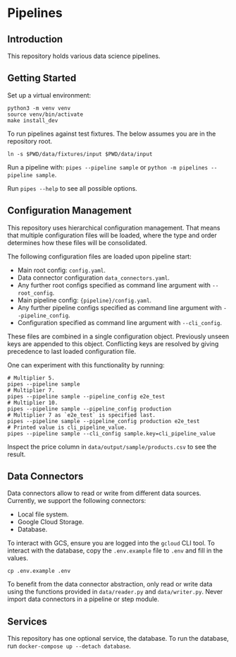 # Pipelines

## Introduction

This repository holds various data science pipelines.

## Getting Started

Set up a virtual environment:

```shell
python3 -m venv venv
source venv/bin/activate
make install_dev
```

To run pipelines against test fixtures.
The below assumes you are in the repository root.

```shell
ln -s $PWD/data/fixtures/input $PWD/data/input
```

Run a pipeline with: `pipes --pipeline sample` or `python -m pipelines --pipeline sample`.

Run `pipes --help` to see all possible options.

## Configuration Management

This repository uses hierarchical configuration management.
That means that multiple configuration files will be loaded,
where the type and order determines how these files will be consolidated.

The following configuration files are loaded upon pipeline start:

- Main root config: `config.yaml`.
- Data connector configuration `data_connectors.yaml`.
- Any further root configs specified as command line argument with `--root_config`.
- Main pipeline config: `{pipeline}/config.yaml`.
- Any further pipeline configs specified as command line argument with `--pipeline_config`.
- Configuration specified as command line argument with `--cli_config`.

These files are combined in a single configuration object.
Previously unseen keys are appended to this object.
Conflicting keys are resolved by giving precedence to last loaded configuration file.

One can experiment with this functionality by running:

```shell
# Multiplier 5.
pipes --pipeline sample
# Multiplier 7.
pipes --pipeline sample --pipeline_config e2e_test
# Multiplier 10.
pipes --pipeline sample --pipeline_config production
# Multiplier 7 as `e2e_test` is specified last.
pipes --pipeline sample --pipeline_config production e2e_test
# Printed value is cli_pipeline_value.
pipes --pipeline sample --cli_config sample.key=cli_pipeline_value
```

Inspect the price column in `data/output/sample/products.csv` to see the result.

## Data Connectors

Data connectors allow to read or write from different data sources. Currently, we support the following connectors:

- Local file system.
- Google Cloud Storage.
- Database.

To interact with GCS, ensure you are logged into the `gcloud` CLI tool.
To interact with the database, copy the `.env.example` file to `.env` and fill in the values.

```shell
cp .env.example .env
```

To benefit from the data connector abstraction,
only read or write data using the functions provided in `data/reader.py` and `data/writer.py`.
Never import data connectors in a pipeline or step module.

## Services

This repository has one optional service, the database.
To run the database, run `docker-compose up --detach database`.
